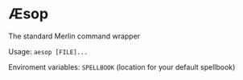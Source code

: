 # Æsop

The standard Merlin command wrapper

Usage: `aesop [FILE]...`

Enviroment variables: `SPELLBOOK` (location for your default spellbook) 
